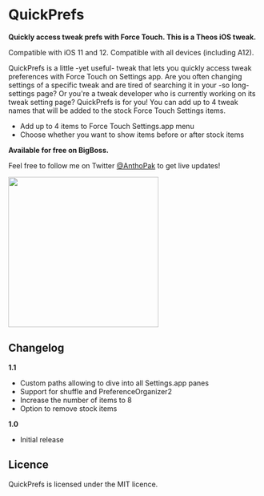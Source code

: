 # QuickPrefs

**Quickly access tweak prefs with Force Touch. This is a Theos iOS tweak.**

Compatible with iOS 11 and 12. Compatible with all devices (including A12).

QuickPrefs is a little -yet useful- tweak that lets you quickly access tweak preferences with Force Touch on Settings app. Are you often changing settings of a specific tweak and are tired of searching it in your -so long- settings page? Or you're a tweak developer who is currently working on its tweak setting page? QuickPrefs is for you! You can add up to 4 tweak names that will be added to the stock Force Touch Settings items.

- Add up to 4 items to Force Touch Settings.app menu
- Choose whether you want to show items before or after stock items

**Available for free on BigBoss.**

Feel free to follow me on Twitter <a href="https://twitter.com/AnthoPak">@AnthoPak</a> to get live updates!

<img src="https://i.imgur.com/fgGn4jx.png" width="300">


## Changelog

**1.1**
- Custom paths allowing to dive into all Settings.app panes
- Support for shuffle and PreferenceOrganizer2
- Increase the number of items to 8
- Option to remove stock items

**1.0**  
- Initial release


## Licence
QuickPrefs is licensed under the MIT licence.
